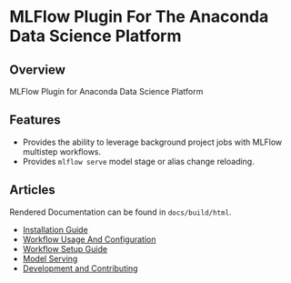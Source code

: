 # MLFlow Plugin For The Anaconda Data Science Platform

## Overview

MLFlow Plugin for Anaconda Data Science Platform

## Features
* Provides the ability to leverage background project jobs with MLFlow multistep workflows.
* Provides `mlflow serve` model stage or alias change reloading.

Articles
--------
Rendered Documentation can be found in `docs/build/html`.

* [Installation Guide](docs/source/installation_guide.md)
* [Workflow Usage And Configuration](docs/source/workflow_usage_and_configuration.md)
* [Workflow Setup Guide](docs/source/workflow_setup_guide.md)
* [Model Serving](docs/source/model_serving.md)
* [Development and Contributing](CONTRIBUTING.md)
